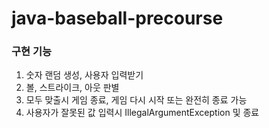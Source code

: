 # java-baseball-precourse
### 구현 기능
1. 숫자 랜덤 생성, 사용자 입력받기
2. 볼, 스트라이크, 아웃 판별
3. 모두 맞출시 게임 종료, 게임 다시 시작 또는 완전히 종료 가능
4. 사용자가 잘못된 값 입력시 IllegalArgumentException 및 종료
